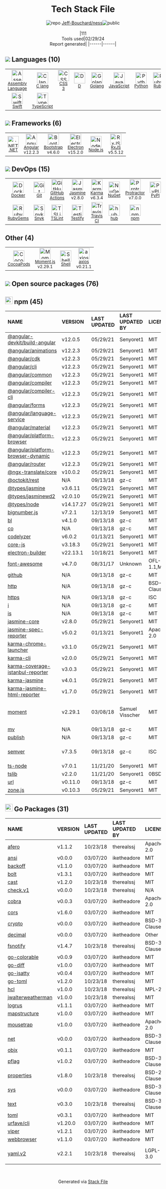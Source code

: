<!--
&lt;--- Readme.md Snippet without images Start ---&gt;
## Tech Stack
Jeff-Bouchard/ness is built on the following main stack:

- [Assembly Language](https://en.wikipedia.org/wiki/Assembly_language) – Languages
- [C lang](http://en.wikipedia.org/wiki/C_(programming_language)) – Languages
- [D](http://dlang.org/) – Languages
- [Golang](http://golang.org/) – Languages
- [JavaScript](https://developer.mozilla.org/en-US/docs/Web/JavaScript) – Languages
- [Python](https://www.python.org) – Languages
- [Ruby](https://www.ruby-lang.org) – Languages
- [Swift](https://developer.apple.com/swift/) – Languages
- [TypeScript](http://www.typescriptlang.org) – Languages
- [.NET](http://www.microsoft.com/net/) – Frameworks (Full Stack)
- [Angular](https://angular.io) – Javascript MVC Frameworks
- [Bootstrap](http://getbootstrap.com/) – Front-End Frameworks
- [Electron](http://electron.atom.io/) – Cross-Platform Desktop Development
- [Node.js](http://nodejs.org/) – Frameworks (Full Stack)
- [RxJS](http://reactivex.io/rxjs/) – Concurrency Frameworks
- [Docker](https://www.docker.com/) – Virtual Machine Platforms & Containers
- [GitHub Actions](https://github.com/features/actions) – Continuous Integration
- [Jasmine](http://jasmine.github.io/) – Javascript Testing Framework
- [Karma](http://karma-runner.github.io/) – Browser Testing
- [Protractor](http://angular.github.io/protractor) – Javascript Testing Framework
- [Snyk](https://snyk.io/) – Dependency Monitoring
- [TSLint](https://github.com/palantir/tslint) – Code Review
- [Testify](https://github.com/stretchr/testify) – Go Testing
- [Travis CI](http://travis-ci.com/) – Continuous Integration
- [hub](http://hub.github.com/) – Git Tools
- [Moment.js](http://momentjs.com/) – Javascript Utilities & Libraries
- [Shell](https://en.wikipedia.org/wiki/Shell_script) – Shells
- [axios](https://github.com/mzabriskie/axios) – Javascript Utilities & Libraries

Full tech stack [here](/techstack.md)

&lt;--- Readme.md Snippet without images End ---&gt;

&lt;--- Readme.md Snippet with images Start ---&gt;
## Tech Stack
Jeff-Bouchard/ness is built on the following main stack:

- <img width='25' height='25' src='https://img.stackshare.io/service/4934/default_71f18bbdc61fb88cefb66415bb55dc6f1e60e5ec.png' alt='Assembly Language'/> [Assembly Language](https://en.wikipedia.org/wiki/Assembly_language) – Languages
- <img width='25' height='25' src='https://img.stackshare.io/no-img-open-source.png' alt='C lang'/> [C lang](http://en.wikipedia.org/wiki/C_(programming_language)) – Languages
- <img width='25' height='25' src='https://img.stackshare.io/service/3117/d-5.png' alt='D'/> [D](http://dlang.org/) – Languages
- <img width='25' height='25' src='https://img.stackshare.io/service/1005/O6AczwfV_400x400.png' alt='Golang'/> [Golang](http://golang.org/) – Languages
- <img width='25' height='25' src='https://img.stackshare.io/service/1209/javascript.jpeg' alt='JavaScript'/> [JavaScript](https://developer.mozilla.org/en-US/docs/Web/JavaScript) – Languages
- <img width='25' height='25' src='https://img.stackshare.io/service/993/pUBY5pVj.png' alt='Python'/> [Python](https://www.python.org) – Languages
- <img width='25' height='25' src='https://img.stackshare.io/service/989/ruby.png' alt='Ruby'/> [Ruby](https://www.ruby-lang.org) – Languages
- <img width='25' height='25' src='https://img.stackshare.io/service/1009/tuHsaI2U.png' alt='Swift'/> [Swift](https://developer.apple.com/swift/) – Languages
- <img width='25' height='25' src='https://img.stackshare.io/service/1612/bynNY5dJ.jpg' alt='TypeScript'/> [TypeScript](http://www.typescriptlang.org) – Languages
- <img width='25' height='25' src='https://img.stackshare.io/service/1014/IoPy1dce_400x400.png' alt='.NET'/> [.NET](http://www.microsoft.com/net/) – Frameworks (Full Stack)
- <img width='25' height='25' src='https://img.stackshare.io/service/3745/cb8U-gL6_400x400.jpg' alt='Angular'/> [Angular](https://angular.io) – Javascript MVC Frameworks
- <img width='25' height='25' src='https://img.stackshare.io/service/1101/C9QJ7V3X.png' alt='Bootstrap'/> [Bootstrap](http://getbootstrap.com/) – Front-End Frameworks
- <img width='25' height='25' src='https://img.stackshare.io/service/2946/default_18a71b65e69d7aef5f218ae07f64eb6e1594c444.jpg' alt='Electron'/> [Electron](http://electron.atom.io/) – Cross-Platform Desktop Development
- <img width='25' height='25' src='https://img.stackshare.io/service/1011/n1JRsFeB_400x400.png' alt='Node.js'/> [Node.js](http://nodejs.org/) – Frameworks (Full Stack)
- <img width='25' height='25' src='https://img.stackshare.io/service/1796/984368.png' alt='RxJS'/> [RxJS](http://reactivex.io/rxjs/) – Concurrency Frameworks
- <img width='25' height='25' src='https://img.stackshare.io/service/586/n4u37v9t_400x400.png' alt='Docker'/> [Docker](https://www.docker.com/) – Virtual Machine Platforms & Containers
- <img width='25' height='25' src='https://img.stackshare.io/service/11563/actions.png' alt='GitHub Actions'/> [GitHub Actions](https://github.com/features/actions) – Continuous Integration
- <img width='25' height='25' src='https://img.stackshare.io/service/831/7c0b595409af531b9cdeb07f8c513e8b.png' alt='Jasmine'/> [Jasmine](http://jasmine.github.io/) – Javascript Testing Framework
- <img width='25' height='25' src='https://img.stackshare.io/service/1420/TidYGd6a.png' alt='Karma'/> [Karma](http://karma-runner.github.io/) – Browser Testing
- <img width='25' height='25' src='https://img.stackshare.io/service/1754/protractor-logo1.png' alt='Protractor'/> [Protractor](http://angular.github.io/protractor) – Javascript Testing Framework
- <img width='25' height='25' src='https://img.stackshare.io/service/5326/6p1SNAJu.jpg' alt='Snyk'/> [Snyk](https://snyk.io/) – Dependency Monitoring
- <img width='25' height='25' src='https://img.stackshare.io/service/5561/303157.png' alt='TSLint'/> [TSLint](https://github.com/palantir/tslint) – Code Review
- <img width='25' height='25' src='https://img.stackshare.io/service/8695/stretchr.png' alt='Testify'/> [Testify](https://github.com/stretchr/testify) – Go Testing
- <img width='25' height='25' src='https://img.stackshare.io/service/460/Lu6cGu0z_400x400.png' alt='Travis CI'/> [Travis CI](http://travis-ci.com/) – Continuous Integration
- <img width='25' height='25' src='https://img.stackshare.io/no-img-open-source.png' alt='hub'/> [hub](http://hub.github.com/) – Git Tools
- <img width='25' height='25' src='https://img.stackshare.io/service/3643/Xrtdc94q_400x400.png' alt='Moment.js'/> [Moment.js](http://momentjs.com/) – Javascript Utilities & Libraries
- <img width='25' height='25' src='https://img.stackshare.io/service/4631/default_c2062d40130562bdc836c13dbca02d318205a962.png' alt='Shell'/> [Shell](https://en.wikipedia.org/wiki/Shell_script) – Shells
- <img width='25' height='25' src='https://img.stackshare.io/no-img-open-source.png' alt='axios'/> [axios](https://github.com/mzabriskie/axios) – Javascript Utilities & Libraries

Full tech stack [here](/techstack.md)

&lt;--- Readme.md Snippet with images End ---&gt;
-->
<div align="center">

# Tech Stack File
![](https://img.stackshare.io/repo.svg "repo") [Jeff-Bouchard/ness](https://github.com/Jeff-Bouchard/ness)![](https://img.stackshare.io/public_badge.svg "public")
<br/><br/>
|111<br/>Tools used|02/29/24 <br/>Report generated|
|------|------|
</div>

## <img src='https://img.stackshare.io/languages.svg'/> Languages (10)
<table><tr>
  <td align='center'>
  <img width='36' height='36' src='https://img.stackshare.io/service/4934/default_71f18bbdc61fb88cefb66415bb55dc6f1e60e5ec.png' alt='Assembly Language'>
  <br>
  <sub><a href="https://en.wikipedia.org/wiki/Assembly_language">Assembly Language</a></sub>
  <br>
  <sub></sub>
</td>

<td align='center'>
  <img width='36' height='36' src='https://img.stackshare.io/no-img-open-source.png' alt='C lang'>
  <br>
  <sub><a href="http://en.wikipedia.org/wiki/C_(programming_language)">C lang</a></sub>
  <br>
  <sub></sub>
</td>

<td align='center'>
  <img width='36' height='36' src='https://img.stackshare.io/service/6727/css.png' alt='CSS 3'>
  <br>
  <sub><a href="https://developer.mozilla.org/en-US/docs/Web/CSS/CSS3">CSS 3</a></sub>
  <br>
  <sub></sub>
</td>

<td align='center'>
  <img width='36' height='36' src='https://img.stackshare.io/service/3117/d-5.png' alt='D'>
  <br>
  <sub><a href="http://dlang.org/">D</a></sub>
  <br>
  <sub></sub>
</td>

<td align='center'>
  <img width='36' height='36' src='https://img.stackshare.io/service/1005/O6AczwfV_400x400.png' alt='Golang'>
  <br>
  <sub><a href="http://golang.org/">Golang</a></sub>
  <br>
  <sub></sub>
</td>

<td align='center'>
  <img width='36' height='36' src='https://img.stackshare.io/service/1209/javascript.jpeg' alt='JavaScript'>
  <br>
  <sub><a href="https://developer.mozilla.org/en-US/docs/Web/JavaScript">JavaScript</a></sub>
  <br>
  <sub></sub>
</td>

<td align='center'>
  <img width='36' height='36' src='https://img.stackshare.io/service/993/pUBY5pVj.png' alt='Python'>
  <br>
  <sub><a href="https://www.python.org">Python</a></sub>
  <br>
  <sub></sub>
</td>

<td align='center'>
  <img width='36' height='36' src='https://img.stackshare.io/service/989/ruby.png' alt='Ruby'>
  <br>
  <sub><a href="https://www.ruby-lang.org">Ruby</a></sub>
  <br>
  <sub></sub>
</td>

</tr>
<tr>
  <td align='center'>
  <img width='36' height='36' src='https://img.stackshare.io/service/1009/tuHsaI2U.png' alt='Swift'>
  <br>
  <sub><a href="https://developer.apple.com/swift/">Swift</a></sub>
  <br>
  <sub></sub>
</td>

<td align='center'>
  <img width='36' height='36' src='https://img.stackshare.io/service/1612/bynNY5dJ.jpg' alt='TypeScript'>
  <br>
  <sub><a href="http://www.typescriptlang.org">TypeScript</a></sub>
  <br>
  <sub></sub>
</td>

</tr>
</table>

## <img src='https://img.stackshare.io/frameworks.svg'/> Frameworks (6)
<table><tr>
  <td align='center'>
  <img width='36' height='36' src='https://img.stackshare.io/service/1014/IoPy1dce_400x400.png' alt='.NET'>
  <br>
  <sub><a href="http://www.microsoft.com/net/">.NET</a></sub>
  <br>
  <sub></sub>
</td>

<td align='center'>
  <img width='36' height='36' src='https://img.stackshare.io/service/3745/cb8U-gL6_400x400.jpg' alt='Angular'>
  <br>
  <sub><a href="https://angular.io">Angular</a></sub>
  <br>
  <sub>v12.2.3</sub>
</td>

<td align='center'>
  <img width='36' height='36' src='https://img.stackshare.io/service/1101/C9QJ7V3X.png' alt='Bootstrap'>
  <br>
  <sub><a href="http://getbootstrap.com/">Bootstrap</a></sub>
  <br>
  <sub>v4.6.0</sub>
</td>

<td align='center'>
  <img width='36' height='36' src='https://img.stackshare.io/service/2946/default_18a71b65e69d7aef5f218ae07f64eb6e1594c444.jpg' alt='Electron'>
  <br>
  <sub><a href="http://electron.atom.io/">Electron</a></sub>
  <br>
  <sub>v15.2.0</sub>
</td>

<td align='center'>
  <img width='36' height='36' src='https://img.stackshare.io/service/1011/n1JRsFeB_400x400.png' alt='Node.js'>
  <br>
  <sub><a href="http://nodejs.org/">Node.js</a></sub>
  <br>
  <sub></sub>
</td>

<td align='center'>
  <img width='36' height='36' src='https://img.stackshare.io/service/1796/984368.png' alt='RxJS'>
  <br>
  <sub><a href="http://reactivex.io/rxjs/">RxJS</a></sub>
  <br>
  <sub>v5.5.12</sub>
</td>

</tr>
</table>

## <img src='https://img.stackshare.io/devops.svg'/> DevOps (15)
<table><tr>
  <td align='center'>
  <img width='36' height='36' src='https://img.stackshare.io/service/586/n4u37v9t_400x400.png' alt='Docker'>
  <br>
  <sub><a href="https://www.docker.com/">Docker</a></sub>
  <br>
  <sub></sub>
</td>

<td align='center'>
  <img width='36' height='36' src='https://img.stackshare.io/service/1046/git.png' alt='Git'>
  <br>
  <sub><a href="http://git-scm.com/">Git</a></sub>
  <br>
  <sub></sub>
</td>

<td align='center'>
  <img width='36' height='36' src='https://img.stackshare.io/service/11563/actions.png' alt='GitHub Actions'>
  <br>
  <sub><a href="https://github.com/features/actions">GitHub Actions</a></sub>
  <br>
  <sub></sub>
</td>

<td align='center'>
  <img width='36' height='36' src='https://img.stackshare.io/service/831/7c0b595409af531b9cdeb07f8c513e8b.png' alt='Jasmine'>
  <br>
  <sub><a href="http://jasmine.github.io/">Jasmine</a></sub>
  <br>
  <sub>v2.8.0</sub>
</td>

<td align='center'>
  <img width='36' height='36' src='https://img.stackshare.io/service/1420/TidYGd6a.png' alt='Karma'>
  <br>
  <sub><a href="http://karma-runner.github.io/">Karma</a></sub>
  <br>
  <sub>v6.3.4</sub>
</td>

<td align='center'>
  <img width='36' height='36' src='https://img.stackshare.io/service/2637/6I3oEOP4_400x400.jpg' alt='NuGet'>
  <br>
  <sub><a href="https://www.nuget.org/">NuGet</a></sub>
  <br>
  <sub></sub>
</td>

<td align='center'>
  <img width='36' height='36' src='https://img.stackshare.io/service/1754/protractor-logo1.png' alt='Protractor'>
  <br>
  <sub><a href="http://angular.github.io/protractor">Protractor</a></sub>
  <br>
  <sub>v7.0.0</sub>
</td>

<td align='center'>
  <img width='36' height='36' src='https://img.stackshare.io/service/12572/-RIWgodF_400x400.jpg' alt='PyPI'>
  <br>
  <sub><a href="https://pypi.org/">PyPI</a></sub>
  <br>
  <sub></sub>
</td>

</tr>
<tr>
  <td align='center'>
  <img width='36' height='36' src='https://img.stackshare.io/service/12795/5jL6-BA5_400x400.jpeg' alt='RubyGems'>
  <br>
  <sub><a href="https://rubygems.org/">RubyGems</a></sub>
  <br>
  <sub></sub>
</td>

<td align='center'>
  <img width='36' height='36' src='https://img.stackshare.io/service/5326/6p1SNAJu.jpg' alt='Snyk'>
  <br>
  <sub><a href="https://snyk.io/">Snyk</a></sub>
  <br>
  <sub></sub>
</td>

<td align='center'>
  <img width='36' height='36' src='https://img.stackshare.io/service/5561/303157.png' alt='TSLint'>
  <br>
  <sub><a href="https://github.com/palantir/tslint">TSLint</a></sub>
  <br>
  <sub></sub>
</td>

<td align='center'>
  <img width='36' height='36' src='https://img.stackshare.io/service/8695/stretchr.png' alt='Testify'>
  <br>
  <sub><a href="https://github.com/stretchr/testify">Testify</a></sub>
  <br>
  <sub></sub>
</td>

<td align='center'>
  <img width='36' height='36' src='https://img.stackshare.io/service/460/Lu6cGu0z_400x400.png' alt='Travis CI'>
  <br>
  <sub><a href="http://travis-ci.com/">Travis CI</a></sub>
  <br>
  <sub></sub>
</td>

<td align='center'>
  <img width='36' height='36' src='https://img.stackshare.io/no-img-open-source.png' alt='hub'>
  <br>
  <sub><a href="http://hub.github.com/">hub</a></sub>
  <br>
  <sub></sub>
</td>

<td align='center'>
  <img width='36' height='36' src='https://img.stackshare.io/service/1120/lejvzrnlpb308aftn31u.png' alt='npm'>
  <br>
  <sub><a href="https://www.npmjs.com/">npm</a></sub>
  <br>
  <sub></sub>
</td>

</tr>
</table>

## Other (4)
<table><tr>
  <td align='center'>
  <img width='36' height='36' src='https://img.stackshare.io/service/2426/e1cbdef9d4b11484049a033886578e54_400x400.png' alt='CocoaPods'>
  <br>
  <sub><a href="https://cocoapods.org/">CocoaPods</a></sub>
  <br>
  <sub></sub>
</td>

<td align='center'>
  <img width='36' height='36' src='https://img.stackshare.io/service/3643/Xrtdc94q_400x400.png' alt='Moment.js'>
  <br>
  <sub><a href="http://momentjs.com/">Moment.js</a></sub>
  <br>
  <sub>v2.29.1</sub>
</td>

<td align='center'>
  <img width='36' height='36' src='https://img.stackshare.io/service/4631/default_c2062d40130562bdc836c13dbca02d318205a962.png' alt='Shell'>
  <br>
  <sub><a href="https://en.wikipedia.org/wiki/Shell_script">Shell</a></sub>
  <br>
  <sub></sub>
</td>

<td align='center'>
  <img width='36' height='36' src='https://img.stackshare.io/no-img-open-source.png' alt='axios'>
  <br>
  <sub><a href="https://github.com/mzabriskie/axios">axios</a></sub>
  <br>
  <sub>v0.21.1</sub>
</td>

</tr>
</table>


## <img src='https://img.stackshare.io/group.svg' /> Open source packages (76)</h2>

## <img width='24' height='24' src='https://img.stackshare.io/service/1120/lejvzrnlpb308aftn31u.png'/> npm (45)

|NAME|VERSION|LAST UPDATED|LAST UPDATED BY|LICENSE|VULNERABILITIES|
|:------|:------|:------|:------|:------|:------|
|[@angular-devkit/build-angular](https://www.npmjs.com/@angular-devkit/build-angular)|v12.0.5|05/29/21|Senyoret1 |MIT|N/A|
|[@angular/animations](https://www.npmjs.com/@angular/animations)|v12.2.3|05/29/21|Senyoret1 |MIT|N/A|
|[@angular/cdk](https://www.npmjs.com/@angular/cdk)|v12.2.3|05/29/21|Senyoret1 |MIT|N/A|
|[@angular/cli](https://www.npmjs.com/@angular/cli)|v12.2.3|05/29/21|Senyoret1 |MIT|N/A|
|[@angular/common](https://www.npmjs.com/@angular/common)|v12.2.3|05/29/21|Senyoret1 |MIT|N/A|
|[@angular/compiler](https://www.npmjs.com/@angular/compiler)|v12.2.3|05/29/21|Senyoret1 |MIT|N/A|
|[@angular/compiler-cli](https://www.npmjs.com/@angular/compiler-cli)|v12.2.3|05/29/21|Senyoret1 |MIT|N/A|
|[@angular/forms](https://www.npmjs.com/@angular/forms)|v12.2.3|05/29/21|Senyoret1 |MIT|N/A|
|[@angular/language-service](https://www.npmjs.com/@angular/language-service)|v12.2.3|05/29/21|Senyoret1 |MIT|N/A|
|[@angular/material](https://www.npmjs.com/@angular/material)|v12.2.3|05/29/21|Senyoret1 |MIT|N/A|
|[@angular/platform-browser](https://www.npmjs.com/@angular/platform-browser)|v12.2.3|05/29/21|Senyoret1 |MIT|N/A|
|[@angular/platform-browser-dynamic](https://www.npmjs.com/@angular/platform-browser-dynamic)|v12.2.3|05/29/21|Senyoret1 |MIT|N/A|
|[@angular/router](https://www.npmjs.com/@angular/router)|v12.2.3|05/29/21|Senyoret1 |MIT|N/A|
|[@ngx-translate/core](https://www.npmjs.com/@ngx-translate/core)|v10.0.2|05/29/21|Senyoret1 |MIT|N/A|
|[@octokit/rest](https://www.npmjs.com/@octokit/rest)|N/A|09/13/18|gz-c |MIT|N/A|
|[@types/jasmine](https://www.npmjs.com/@types/jasmine)|v3.6.11|05/29/21|Senyoret1 |MIT|N/A|
|[@types/jasminewd2](https://www.npmjs.com/@types/jasminewd2)|v2.0.10|05/29/21|Senyoret1 |MIT|N/A|
|[@types/node](https://www.npmjs.com/@types/node)|v14.17.27|05/29/21|Senyoret1 |MIT|N/A|
|[bignumber.js](https://www.npmjs.com/bignumber.js)|v7.2.1|12/13/19|Senyoret1 |MIT|N/A|
|[bl](https://www.npmjs.com/bl)|v4.1.0|09/13/18|gz-c |MIT|N/A|
|[co](https://www.npmjs.com/co)|N/A|09/13/18|gz-c |MIT|N/A|
|[codelyzer](https://www.npmjs.com/codelyzer)|v6.0.2|01/13/21|Senyoret1 |MIT|N/A|
|[core-js](https://www.npmjs.com/core-js)|v3.18.3|05/29/21|Senyoret1 |MIT|N/A|
|[electron-builder](https://www.npmjs.com/electron-builder)|v22.13.1|10/18/21|Senyoret1 |MIT|N/A|
|[font-awesome](https://www.npmjs.com/font-awesome)|v4.7.0|08/31/17|Unknown |OFL-1.1,MIT|N/A|
|[github](https://www.npmjs.com/github)|N/A|09/13/18|gz-c |MIT|N/A|
|[http](https://www.npmjs.com/http)|N/A|09/13/18|gz-c |BSD-2-Clause|N/A|
|[https](https://www.npmjs.com/https)|N/A|09/13/18|gz-c |ISC|N/A|
|[i](https://www.npmjs.com/i)|N/A|09/13/18|gz-c |MIT|N/A|
|[is](https://www.npmjs.com/is)|N/A|09/13/18|gz-c |MIT|N/A|
|[jasmine-core](https://www.npmjs.com/jasmine-core)|v2.8.0|05/29/21|Senyoret1 |MIT|N/A|
|[jasmine-spec-reporter](https://www.npmjs.com/jasmine-spec-reporter)|v5.0.2|01/13/21|Senyoret1 |Apache-2.0|N/A|
|[karma-chrome-launcher](https://www.npmjs.com/karma-chrome-launcher)|v3.1.0|05/29/21|Senyoret1 |MIT|N/A|
|[karma-cli](https://www.npmjs.com/karma-cli)|v2.0.0|05/29/21|Senyoret1 |MIT|N/A|
|[karma-coverage-istanbul-reporter](https://www.npmjs.com/karma-coverage-istanbul-reporter)|v3.0.3|05/29/21|Senyoret1 |MIT|N/A|
|[karma-jasmine](https://www.npmjs.com/karma-jasmine)|v4.0.1|05/29/21|Senyoret1 |MIT|N/A|
|[karma-jasmine-html-reporter](https://www.npmjs.com/karma-jasmine-html-reporter)|v1.7.0|05/29/21|Senyoret1 |MIT|N/A|
|[moment](https://www.npmjs.com/moment)|v2.29.1|03/08/18|Samuel Visscher |MIT|[CVE-2022-24785](https://github.com/advisories/GHSA-8hfj-j24r-96c4) (High)<br/>[CVE-2022-31129](https://github.com/advisories/GHSA-wc69-rhjr-hc9g) (High)|
|[mv](https://www.npmjs.com/mv)|N/A|09/13/18|gz-c |MIT|N/A|
|[publish](https://www.npmjs.com/publish)|N/A|09/13/18|gz-c |MIT|N/A|
|[semver](https://www.npmjs.com/semver)|v7.3.5|09/13/18|gz-c |ISC|[CVE-2022-25883](https://github.com/advisories/GHSA-c2qf-rxjj-qqgw) (Moderate)|
|[ts-node](https://www.npmjs.com/ts-node)|v7.0.1|11/21/20|Senyoret1 |MIT|N/A|
|[tslib](https://www.npmjs.com/tslib)|v2.2.0|11/21/20|Senyoret1 |0BSD|N/A|
|[url](https://www.npmjs.com/url)|v0.11.0|09/13/18|gz-c |MIT|N/A|
|[zone.js](https://www.npmjs.com/zone.js)|v0.10.3|05/29/21|Senyoret1 |MIT|N/A|


## <img width='24' height='24' src='https://img.stackshare.io/service/21112/default_1346bbda8fe03e4dce5601323a3ca47a10c1ae36.png'/> Go Packages (31)

|NAME|VERSION|LAST UPDATED|LAST UPDATED BY|LICENSE|VULNERABILITIES|
|:------|:------|:------|:------|:------|:------|
|[afero](https://pkg.go.dev/github.com/spf13/afero)|v1.1.2|10/23/18|therealssj |Apache-2.0|N/A|
|[ansi](https://pkg.go.dev/github.com/mgutz/ansi)|v0.0.0|03/07/20|iketheadore |MIT|N/A|
|[backoff](https://pkg.go.dev/github.com/cenkalti/backoff)|v1.1.0|03/07/20|iketheadore |MIT|N/A|
|[bolt](https://pkg.go.dev/github.com/boltdb/bolt)|v1.3.1|03/07/20|iketheadore |MIT|N/A|
|[cast](https://pkg.go.dev/github.com/spf13/cast)|v1.2.0|10/23/18|therealssj |MIT|N/A|
|[check.v1](https://pkg.go.dev/gopkg.in/check.v1)|v0.0.0|10/23/18|therealssj |N/A|N/A|
|[cobra](https://pkg.go.dev/github.com/spf13/cobra)|v0.0.3|03/07/20|iketheadore |Apache-2.0|N/A|
|[cors](https://pkg.go.dev/github.com/rs/cors)|v1.6.0|03/07/20|iketheadore |MIT|N/A|
|[crypto](https://pkg.go.dev/golang.org/x/crypto)|v0.0.0|03/07/20|iketheadore |BSD-3-Clause|[CVE-2020-9283](https://github.com/advisories/GHSA-ffhg-7mh4-33c4) (Moderate)|
|[decimal](https://pkg.go.dev/github.com/shopspring/decimal)|v0.0.0|03/07/20|iketheadore |Other|N/A|
|[fsnotify](https://pkg.go.dev/github.com/fsnotify/fsnotify)|v1.4.7|10/23/18|therealssj |BSD-3-Clause|N/A|
|[go-colorable](https://pkg.go.dev/github.com/mattn/go-colorable)|v0.0.9|03/07/20|iketheadore |MIT|N/A|
|[go-diff](https://pkg.go.dev/github.com/sergi/go-diff)|v1.0.0|03/07/20|iketheadore |MIT|N/A|
|[go-isatty](https://pkg.go.dev/github.com/mattn/go-isatty)|v0.0.4|03/07/20|iketheadore |MIT|N/A|
|[go-toml](https://pkg.go.dev/github.com/pelletier/go-toml)|v1.2.0|10/23/18|therealssj |MIT|N/A|
|[hcl](https://pkg.go.dev/github.com/hashicorp/hcl)|v1.0.0|10/23/18|therealssj |MPL-2.0|N/A|
|[jwalterweatherman](https://pkg.go.dev/github.com/spf13/jwalterweatherman)|v1.0.0|10/23/18|therealssj |MIT|N/A|
|[logrus](https://pkg.go.dev/github.com/sirupsen/logrus)|v1.1.1|03/07/20|iketheadore |MIT|N/A|
|[mapstructure](https://pkg.go.dev/github.com/mitchellh/mapstructure)|v1.0.0|03/07/20|iketheadore |MIT|N/A|
|[mousetrap](https://pkg.go.dev/github.com/inconshreveable/mousetrap)|v1.0.0|03/07/20|iketheadore |Apache-2.0|N/A|
|[net](https://pkg.go.dev/golang.org/x/net)|v0.0.0|03/07/20|iketheadore |BSD-3-Clause|N/A|
|[objx](https://pkg.go.dev/github.com/stretchr/objx)|v0.1.1|03/07/20|iketheadore |MIT|N/A|
|[pflag](https://pkg.go.dev/github.com/spf13/pflag)|v1.0.2|03/07/20|iketheadore |BSD-3-Clause|N/A|
|[properties](https://pkg.go.dev/github.com/magiconair/properties)|v1.8.0|10/23/18|therealssj |BSD-2-Clause|N/A|
|[sys](https://pkg.go.dev/golang.org/x/sys)|v0.0.0|03/07/20|iketheadore |BSD-3-Clause|N/A|
|[text](https://pkg.go.dev/golang.org/x/text)|v0.3.0|10/23/18|therealssj |BSD-3-Clause|N/A|
|[toml](https://pkg.go.dev/github.com/BurntSushi/toml)|v0.3.1|03/07/20|iketheadore |MIT|N/A|
|[urfave/cli](https://pkg.go.dev/github.com/urfave/cli)|v1.20.0|03/07/20|iketheadore |MIT|N/A|
|[viper](https://pkg.go.dev/github.com/spf13/viper)|v1.2.1|03/07/20|iketheadore |MIT|N/A|
|[webbrowser](https://pkg.go.dev/github.com/toqueteos/webbrowser)|v1.1.0|03/07/20|iketheadore |MIT|N/A|
|[yaml.v2](https://pkg.go.dev/gopkg.in/yaml.v2)|v2.2.1|10/23/18|therealssj |LGPL-3.0|[CVE-2019-11254](https://github.com/advisories/GHSA-wxc4-f4m6-wwqv) (Moderate)|

<br/>
<div align='center'>

Generated via [Stack File](https://github.com/marketplace/stack-file)
